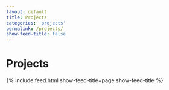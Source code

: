 ```yaml
---
layout: default
title: Projects
categories: 'projects'
permalink: /projects/
show-feed-title: false
---
```


# Projects

{% include feed.html show-feed-title=page.show-feed-title %}

